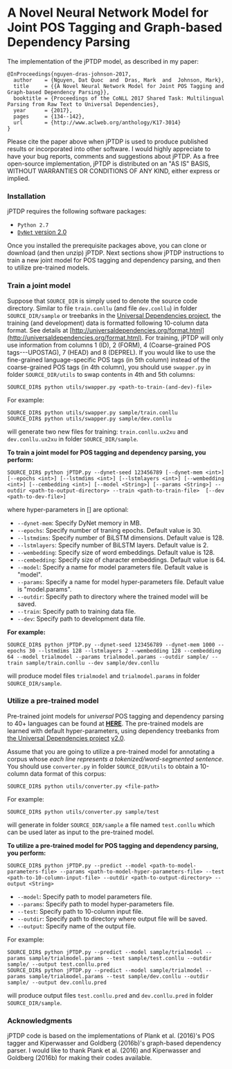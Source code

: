 # A Novel Neural Network Model for Joint POS Tagging and Graph-based Dependency Parsing 

The implementation of the jPTDP model, as described in my paper:

    @InProceedings{nguyen-dras-johnson-2017,
      author    = {Nguyen, Dat Quoc  and  Dras, Mark  and  Johnson, Mark},
      title     = {{A Novel Neural Network Model for Joint POS Tagging and Graph-based Dependency Parsing}},
      booktitle = {Proceedings of the CoNLL 2017 Shared Task: Multilingual Parsing from Raw Text to Universal Dependencies},
      year      = {2017},
      pages     = {134--142},
      url       = {http://www.aclweb.org/anthology/K17-3014}
    }

Please cite the paper above when jPTDP is used to produce published results or incorporated into other software. I would highly appreciate to have your bug reports, comments and suggestions about jPTDP. As a free open-source implementation, jPTDP is distributed on an "AS IS" BASIS, WITHOUT WARRANTIES OR CONDITIONS OF ANY KIND, either express or implied.

### Installation

jPTDP requires the following software packages:

* `Python 2.7`
* [`DyNet` version 2.0](http://dynet.readthedocs.io/en/latest/python.html)

Once you installed the prerequisite packages above, you can clone or download (and then unzip) jPTDP. Next sections show jPTDP instructions to train a new joint model for POS tagging and dependency parsing, and then to utilize pre-trained models.

### Train a joint model 

Suppose that `SOURCE_DIR` is simply used to denote the source code directory. Similar to file `train.conllu` (and file `dev.conllu`) in folder `SOURCE_DIR/sample` or treebanks in the [Universal Dependencies project](http://universaldependencies.org/), the training (and development) data is formatted following 10-column data format. See details at [http://universaldependencies.org/format.html](http://universaldependencies.org/format.html). For training, jPTDP will only use information from columns 1 (ID), 2 (FORM), 4 (Coarse-grained POS tags---UPOSTAG), 7 (HEAD) and 8 (DEPREL). If you would like to use the fine-grained language-specific POS tags (in 5th column) instead of the coarse-grained POS tags (in 4th column), you should use `swapper.py` in folder `SOURCE_DIR/utils` to swap contents in 4th and 5th columns:

    SOURCE_DIR$ python utils/swapper.py <path-to-train-(and-dev)-file>
    
For example:
    
    SOURCE_DIR$ python utils/swapper.py sample/train.conllu
    SOURCE_DIR$ python utils/swapper.py sample/dev.conllu

will generate two new files for training: `train.conllu.ux2xu` and `dev.conllu.ux2xu` in folder `SOURCE_DIR/sample`. 

__To train a joint model for POS tagging and dependency parsing, you perform:__

    SOURCE_DIR$ python jPTDP.py --dynet-seed 123456789 [--dynet-mem <int>] [--epochs <int>] [--lstmdims <int>] [--lstmlayers <int>] [--wembedding <int>] [--cembedding <int>] [--model <String>] [--params <String>] --outdir <path-to-output-directory> --train <path-to-train-file>  [--dev <path-to-dev-file>]

where hyper-parameters in [] are optional:

 * `--dynet-mem`: Specify DyNet memory in MB.
 * `--epochs`: Specify number of traning epochs. Default value is 30.
 * `--lstmdims`: Specify number of BiLSTM dimensions. Default value is 128.
 * `--lstmlayers`: Specify number of BiLSTM layers. Default value is 2.
 * `--wembedding`: Specify size of word embeddings. Default value is 128.
 * `--cembedding`: Specify size of character embeddings. Default value is 64.
 * `--model`: Specify a  name for model parameters file. Default value is "model".
 * `--params`: Specify a  name for model hyper-parameters file. Default value is "model.params".
 * `--outdir`: Specify path to directory where the trained model will be saved. 
 * `--train`: Specify path to training data file.
 * `--dev`: Specify path to development data file. 

__For example:__

    SOURCE_DIR$ python jPTDP.py --dynet-seed 123456789 --dynet-mem 1000 --epochs 30 --lstmdims 128 --lstmlayers 2 --wembedding 128 --cembedding 64 --model trialmodel --params trialmodel.params --outdir sample/ --train sample/train.conllu --dev sample/dev.conllu
    
will produce model files `trialmodel` and `trialmodel.params` in folder `SOURCE_DIR/sample`.

### Utilize a pre-trained model

Pre-trained joint models for *universal* POS tagging and dependency parsing to 40+ languages can be found at   [__HERE__](https://drive.google.com/drive/folders/0B5eBgc8jrKtpTXhfRmpKbUEtdlE?usp=sharing). The pre-trained models are learned with default hyper-parameters, using dependency treebanks from [the Universal Dependencies project](http://universaldependencies.org/) [v2.0](http://hdl.handle.net/11234/1-1983). 

Assume that you are going to utilize a pre-trained model for annotating a corpus whose _each line represents a tokenized/word-segmented sentence_. You  should use `converter.py` in folder `SOURCE_DIR/utils`  to obtain a 10-column data format of this corpus:

    SOURCE_DIR$ python utils/converter.py <file-path>

For example:
    
    SOURCE_DIR$ python utils/converter.py sample/test

will generate  in folder `SOURCE_DIR/sample` a file named `test.conllu` which can be used later as input to the pre-trained model. 

__To utilize a pre-trained model for POS tagging and dependency parsing, you perform:__

    SOURCE_DIR$ python jPTDP.py --predict --model <path-to-model-parameters-file> --params <path-to-model-hyper-parameters-file> --test <path-to-10-column-input-file> --outdir <path-to-output-directory> --output <String>
 
* `--model`: Specify path to model parameters file.
* `--params`: Specify path to model hyper-parameters file.
* `--test`: Specify path to 10-column input file.
* `--outdir`: Specify path to directory where output file will be saved.
* `--output`: Specify name of the  output file.


For example: 

    SOURCE_DIR$ python jPTDP.py --predict --model sample/trialmodel --params sample/trialmodel.params --test sample/test.conllu --outdir sample/ --output test.conllu.pred
    SOURCE_DIR$ python jPTDP.py --predict --model sample/trialmodel --params sample/trialmodel.params --test sample/dev.conllu --outdir sample/ --output dev.conllu.pred
    
will produce output files `test.conllu.pred` and `dev.conllu.pred` in folder `SOURCE_DIR/sample`.

### Acknowledgments
jPTDP code is based on the implementations of Plank et al. (2016)'s POS tagger and Kiperwasser and Goldberg (2016b)'s graph-based dependency parser. I would like to thank Plank et al. (2016) and Kiperwasser and Goldberg (2016b) for making their codes available.
